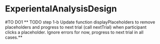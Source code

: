 # ExperientalAnalysisDesign

#TO DO1
** TODO step 1-b
Update function displayPlaceholders to remove
placeholders and progress to next trial (call nextTrial) when
participant clicks a placeholder. Ignore errors for now, progress to
next trial in all cases.**
